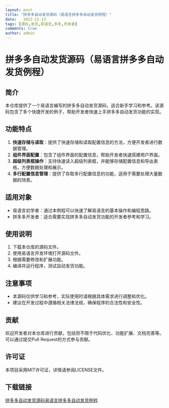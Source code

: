 ```yaml
---
layout: post
title: "拼多多自动发货源码（易语言拼多多自动发货例程）"
date:   2022-12-13
tags: [源码,发货,易语言,多多,开发者]
comments: true
author: admin
---
```

# 拼多多自动发货源码（易语言拼多多自动发货例程）

## 简介
本仓库提供了一个易语言编写的拼多多自动发货源码，适合新手学习和参考。该源码包含了多个快捷开发的例子，帮助开发者快速上手拼多多自动发货功能的实现。

## 功能特点
1. **快速存储与读取**：提供了快速存储和读取配置信息的方法，方便开发者进行数据管理。
2. **组件界面配置**：包含了组件界面的配置信息，帮助开发者快速搭建用户界面。
3. **超级列表框操作**：支持快速读入超级列表框，并能够存储配置信息和导出表格，方便数据处理和展示。
4. **多行配置信息管理**：提供了存取多行配置信息的功能，适用于需要处理大量数据的场景。

## 适用对象
- 易语言初学者：通过本例程可以快速了解易语言的基本操作和编程思路。
- 拼多多开发者：适合需要实现拼多多自动发货功能的开发者参考和学习。

## 使用说明
1. 下载本仓库的源码文件。
2. 使用易语言开发环境打开源码文件。
3. 根据需要修改和扩展功能。
4. 编译并运行程序，测试自动发货功能。

## 注意事项
- 本源码仅供学习和参考，实际使用时请根据具体需求进行调整和优化。
- 建议在开发过程中遵循相关法律法规，确保程序的合法性和安全性。

## 贡献
欢迎开发者对本仓库进行贡献，包括但不限于代码优化、功能扩展、文档完善等。可以通过提交Pull Request的方式参与贡献。

## 许可证
本项目采用MIT许可证，详情请参阅LICENSE文件。

## 下载链接

[拼多多自动发货源码易语言拼多多自动发货例程](https://pan.quark.cn/s/9c8fe0dc07d5)